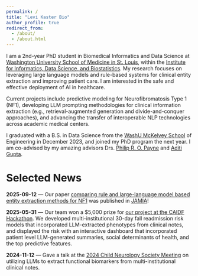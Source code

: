 ```yaml
---
permalink: /
title: "Levi Kaster Bio"
author_profile: true
redirect_from: 
  - /about/
  - /about.html
---
```


I am a 2nd-year PhD student in Biomedical Informatics and Data Science at [Washington University School of Medicine in St. Louis](https://medicine.washu.edu/), within the [Institute for Informatics, Data Science, and Biostatistics](https://i2db.wustl.edu/). My research focuses on leveraging large language models and rule-based systems for clinical entity extraction and improving patient care. I am interested in the safe and effective deployment of AI in healthcare. 

Current projects include predictive modeling for Neurofibromatosis Type 1 (NF1), developing LLM prompting methodologies for clinical information extraction (e.g., retrieval-augmented generation and divide-and-conquer approaches), and advancing the transfer of interoperable NLP technologies across academic medical centers.

I graduated with a B.S. in Data Science from the [WashU McKelvey School](https://engineering.washu.edu/index.html) of Engineering in December 2023, and joined my PhD program the next year. I am co-advised by my amazing advisors Drs. [Philip R. O. Payne](https://i2db.wustl.edu/people/philip-payne/) and [Aditi Gupta](https://i2db.wustl.edu/people/aditi-gupta-phd/).

# Selected News 

**2025-09-12** — Our paper [comparing rule and large-language model based entity extraction methods for NF1](https://i2db.wustl.edu/leveraging-ai-to-improve-nf1-patient-care-comparing-clinical-entity-extraction-methods/) was published in [JAMIA](https://academic.oup.com/jamia)! 

**2025-05-31** — Our team won a $5,000 prize for [our project at the CAIDF Hackathon](https://i2db.wustl.edu/student-team-earns-top-predictive-analytics-prize-in-chicago/). We developed multi-institutional 30-day fall readmission risk models that incorporated LLM-extracted phenotypes from clinical notes, and displayed the risk with an interactive dashboard that incorporated patient level LLM-generated summaries, social determinants of health, and the top predictive features. 

**2024-11-12** — Gave a talk at the [2024 Child Neurology Society Meeting](https://www.childneurologysociety.org/annual-meetings/53rd-cns-annual-meeting/) on utilizing LLMs to extract functional biomarkers from multi-institutional clinical notes. 